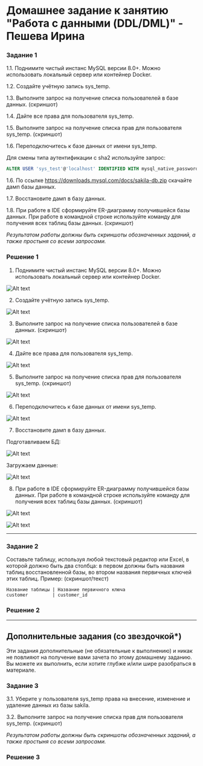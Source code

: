 # Домашнее задание к занятию "Работа с данными (DDL/DML)" - Пешева Ирина


### Задание 1

1.1. Поднимите чистый инстанс MySQL версии 8.0+. Можно использовать локальный сервер или контейнер Docker.

1.2. Создайте учётную запись sys_temp. 

1.3. Выполните запрос на получение списка пользователей в базе данных. (скриншот)

1.4. Дайте все права для пользователя sys_temp. 

1.5. Выполните запрос на получение списка прав для пользователя sys_temp. (скриншот)

1.6. Переподключитесь к базе данных от имени sys_temp.

Для смены типа аутентификации с sha2 используйте запрос: 
```sql
ALTER USER 'sys_test'@'localhost' IDENTIFIED WITH mysql_native_password BY 'password';
```
1.6. По ссылке https://downloads.mysql.com/docs/sakila-db.zip скачайте дамп базы данных.

1.7. Восстановите дамп в базу данных.

1.8. При работе в IDE сформируйте ER-диаграмму получившейся базы данных. При работе в командной строке используйте команду для получения всех таблиц базы данных. (скриншот)

*Результатом работы должны быть скриншоты обозначенных заданий, а также простыня со всеми запросами.*

### Решение 1

1. Поднимите чистый инстанс MySQL версии 8.0+. Можно использовать локальный сервер или контейнер Docker.

![Alt text](img/12.2.1.1.png)

2. Создайте учётную запись sys_temp.

![Alt text](img/12.2.1.2.png)

3. Выполните запрос на получение списка пользователей в базе данных. (скриншот)

![Alt text](img/12.2.1.3.png)

4. Дайте все права для пользователя sys_temp. 

![Alt text](img/12.2.1.4.png)

5. Выполните запрос на получение списка прав для пользователя sys_temp. (скриншот)

![Alt text](img/12.2.1.5.png)

6. Переподключитесь к базе данных от имени sys_temp.

![Alt text](img/12.2.1.6.png)

7. Восстановите дамп в базу данных.

Подготавливаем БД:

![Alt text](img/12.2.1.8.png)

Загружаем данные:

![Alt text](img/12.2.1.8.png)


8. При работе в IDE сформируйте ER-диаграмму получившейся базы данных. При работе в командной строке используйте команду для получения всех таблиц базы данных. (скриншот)

![Alt text](img/12.2.1.10.png)

![Alt text](img/12.2.1.9.png)

---
### Задание 2

Составьте таблицу, используя любой текстовый редактор или Excel, в которой должно быть два столбца: в первом должны быть названия таблиц восстановленной базы, во втором названия первичных ключей этих таблиц. Пример: (скриншот/текст)
```
Название таблицы | Название первичного ключа
customer         | customer_id
```

### Решение 2

---

## Дополнительные задания (со звездочкой*)

Эти задания дополнительные (не обязательные к выполнению) и никак не повлияют на получение вами зачета по этому домашнему заданию. Вы можете их выполнить, если хотите глубже и/или шире разобраться в материале.

### Задание 3

3.1. Уберите у пользователя sys_temp права на внесение, изменение и удаление данных из базы sakila.

3.2. Выполните запрос на получение списка прав для пользователя sys_temp. (скриншот)

*Результатом работы должны быть скриншоты обозначенных заданий, а также простыня со всеми запросами.*

### Решение 3


